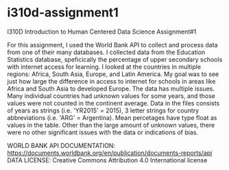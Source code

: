 # i310d-assignment1
I310D Introduction to Human Centered Data Science Assignment#1


For this assignment, I used the World Bank API to collect and process data from one of their many databases. I collected data from the Education Statistics database, speficically the percentage of upper secondary schools with internet access for learning. I looked at the countries in multiple regions: Africa, South Asia, Europe, and Latin America. My goal was to see just how large the difference in access to internet for schools in areas like Africa and South Asia to developed Europe. The data has multiple issues. Many individual countries had unknown values for some years, and those values were not counted in the continent average. Data in the files consists of years as strings (i.e. 'YR2015' = 2015), 3 letter strings for country abbreviations (i.e. 'ARG' = Argentina). Mean percetages have type float as values in the table. Other than the large amount of unknown values, there were no other significant issues with the data or indications of bias.

WORLD BANK API DOCUMENTATION: https://documents.worldbank.org/en/publication/documents-reports/api
DATA LICENSE:  Creative Commons Attribution 4.0 International license
